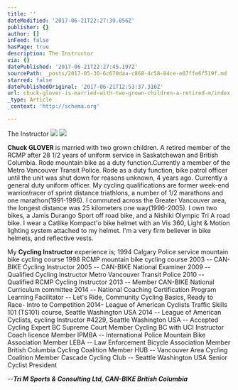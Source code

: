 ```yaml
---
title: ''
dateModified: '2017-06-21T22:27:39.056Z'
publisher: {}
author: []
inFeed: false
hasPage: true
description: The Instructor
via: {}
datePublished: '2017-06-21T22:27:45.197Z'
sourcePath: _posts/2017-05-30-6c670daa-c868-4c58-84ce-e07ffe6f519f.md
starred: false
datePublishedOriginal: '2017-06-21T12:53:37.310Z'
url: chuck-glover-is-married-with-two-grown-children-a-retired-m/index.html
_type: Article
_context: 'http://schema.org'

---
```

The Instructor
![](https://the-grid-user-content.s3-us-west-2.amazonaws.com/bf1e8953-fe80-4509-ac0a-4568305bb491.jpg)
![](https://the-grid-user-content.s3-us-west-2.amazonaws.com/7fe149bf-f998-47cf-b5ab-19bb210575e7.jpg)

**Chuck GLOVER** is married with two grown children. A retired member of the RCMP after 28 1/2 years of uniform service in Saskatchewan and British Columbia. Rode mountain bike as a duty function.Currently a member of the Metro Vancouver Transit Police. Rode as a duty function, bike patrol officer until the unit was shut down for reasons unknown, 4 years ago. Currently a general duty uniform officer. My cycling qualifications are former week-end warrior/racer of sprint distance triathlons, a number of 1/2 marathons and one marathon(1991-1996). I commuted across the Greater Vancouver area, the longest distance was 25 kilometers one way(1996-2005). I own two bikes, a Jamis Durango Sport off road bike, and a Nishiki Olympic Tri A road bike. I wear a Catlike Kompact'o bike helmet with an Vis 360, Light & Motion lighting system attached to my helmet. I'm a very firm believer in bike helmets, and reflective vests.

My **Cycling Instructor** experience is; 1994 Calgary Police service mountain bike cycling course 1998 RCMP mountain bike cycling course 2003 -- CAN-BIKE Cycling Instructor 2005 -- CAN-BIKE National Examiner 2009 -- Qualified Cycling Instructor Metro Vancouver Transit Police 2010 -- Qualified RCMP Cycling Instructor 2013 -- Member CAN-BIKE National Curriculum committee 2014 -- National Coaching Certification Program Learning Facilitator -- Let's Ride, Community Cycling Basics, Ready to Race- Intro to Competition 2014- League of American Cyclists Traffic Skills 101 (TS101) course, Seattle Washington USA 2014 -- League of American Cyclists, cycling Instructor \#4229, Seattle Washington USA -- Accepted Cycling Expert BC Supreme Court Member Cycling BC with UCI Instructor Coach licence Member IPMBA -- International Police Mountain Bike Association Member LEBA -- Law Enforcement Bicycle Association Member British Columbia Cycling Coalition Member HUB -- Vancouver Area Cycling Coalition Member Cascade Cycling Club -- Seattle Washington USA Senior Cyclist President

_--**Tri M Sports & Consulting Ltd, CAN-BIKE British Columbia**_